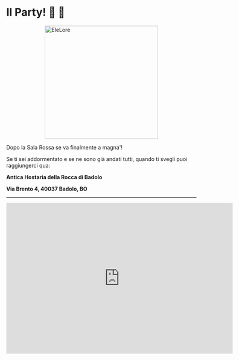 # Il Party! :tada: :confetti_ball:

<img src="https://media.giphy.com/media/yoJC2GnSClbPOkV0eA/giphy.gif" alt="EleLore" style="display: block; margin:0 auto;" width="300"/>

Dopo la Sala Rossa se va finalmente a magna'! 

Se ti sei addormentato e se ne sono già andati tutti, quando ti svegli puoi raggiungerci qua:

**Antica Hostaria della Rocca di Badolo**

**Via Brento 4, 40037 Badolo, BO**


 -------------------------------


<iframe src="https://www.google.com/maps/embed?pb=!1m18!1m12!1m3!1d2852.6011111141165!2d11.275611115062901!3d44.359244879103464!2m3!1f0!2f0!3f0!3m2!1i1024!2i768!4f13.1!3m3!1m2!1s0x132ad69852a2a0df%3A0x9eafcd760c986a75!2sAntica+Hostaria+Rocca+Di+Badolo!5e0!3m2!1sen!2sde!4v1560188670599!5m2!1sen!2sde" width="600" height="400" frameborder="0" style="border: 0" allowfullscreen></iframe>
</iframe>